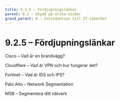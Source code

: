 ```yaml
---
title: 9.2.5 – Fördjupningslänkar
parent: 9.2 – Skydd på olika nivåer
grand_parent: 9 – Introduktion till IT-säkerhet
---
```

# 9.2.5 – Fördjupningslänkar

Cisco – Vad är en brandvägg?

Cloudflare – Vad är VPN och hur fungerar det?

Fortinet – Vad är IDS och IPS?

Palo Alto – Network Segmentation

MSB – Segmentera ditt nätverk

